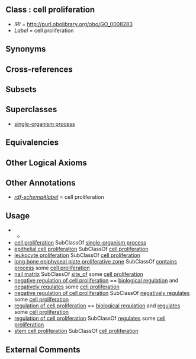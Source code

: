 
## Class : cell proliferation

 * *IRI* = http://purl.obolibrary.org/obo/GO_0008283
 * *Label* = cell proliferation

## Synonyms


## Cross-references


## Subsets


## Superclasses

 * [single-organism process](../../GO/99/GO_0044699.md)

## Equivalencies


## Other Logical Axioms


## Other Annotations

 * *[rdf-schema#label](../../el/rdf-schema#label.md)* = cell proliferation

## Usage

 * -
 * [cell proliferation](../../GO/83/GO_0008283.md) SubClassOf [single-organism process](../../GO/99/GO_0044699.md)
 * [epithelial cell proliferation](../../GO/73/GO_0050673.md) SubClassOf [cell proliferation](../../GO/83/GO_0008283.md)
 * [leukocyte proliferation](../../GO/61/GO_0070661.md) SubClassOf [cell proliferation](../../GO/83/GO_0008283.md)
 * [long bone epiphyseal plate proliferative zone](../../UBERON/71/UBERON_0006771.md) SubClassOf [contains process](../../BFO/67/BFO_0000067.md) some [cell proliferation](../../GO/83/GO_0008283.md)
 * [nail matrix](../../UBERON/83/UBERON_0002283.md) SubClassOf [site_of](../../core#site/of/core#site_of.md) some [cell proliferation](../../GO/83/GO_0008283.md)
 * [negative regulation of cell proliferation](../../GO/85/GO_0008285.md) == [biological regulation](../../GO/07/GO_0065007.md) and [negatively regulates](../../RO/12/RO_0002212.md) some [cell proliferation](../../GO/83/GO_0008283.md)
 * [negative regulation of cell proliferation](../../GO/85/GO_0008285.md) SubClassOf [negatively regulates](../../RO/12/RO_0002212.md) some [cell proliferation](../../GO/83/GO_0008283.md)
 * [regulation of cell proliferation](../../GO/27/GO_0042127.md) == [biological regulation](../../GO/07/GO_0065007.md) and [regulates](../../RO/11/RO_0002211.md) some [cell proliferation](../../GO/83/GO_0008283.md)
 * [regulation of cell proliferation](../../GO/27/GO_0042127.md) SubClassOf [regulates](../../RO/11/RO_0002211.md) some [cell proliferation](../../GO/83/GO_0008283.md)
 * [stem cell proliferation](../../GO/89/GO_0072089.md) SubClassOf [cell proliferation](../../GO/83/GO_0008283.md)

## External Comments


